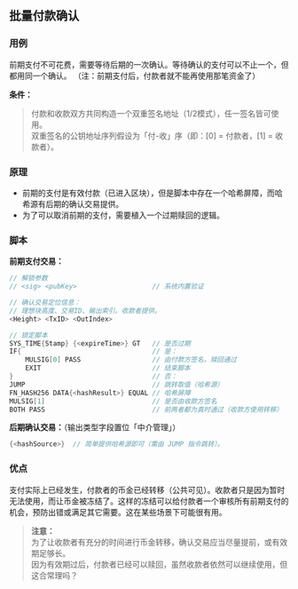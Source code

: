 ## 批量付款确认

### 用例

前期支付不可花费，需要等待后期的一次确认。等待确认的支付可以不止一个，但都用同一个确认。
（注：前期支付后，付款者就不能再使用那笔资金了）

**条件：**
> 付款和收款双方共同构造一个双重签名地址（1/2模式），任一签名皆可使用。<br>
> 双重签名的公钥地址序列假设为「付-收」序（即：[0] = 付款者，[1] = 收款者）。<br>


### 原理

- 前期的支付是有效付款（已进入区块），但是脚本中存在一个哈希屏障，而哈希源有后期的确认交易提供。
- 为了可以取消前期的支付，需要植入一个过期赎回的逻辑。


### 脚本

**前期支付交易：**

```go
// 解锁参数
// <sig> <pubKey>                   // 系统内置验证

// 确认交易定位信息：
// 理想块高度、交易ID、输出索引。收款者提供。
<Height> <TxID> <OutIndex>

// 锁定脚本
SYS_TIME{Stamp} {<expireTime>} GT   // 是否过期
IF{                                 // 是：
    MULSIG[0] PASS                  // 由付款方签名，赎回通过
    EXIT                            // 结束脚本
}                                   // 否：
JUMP                                // 跳转取值（哈希源）
FN_HASH256 DATA{<hashResult>} EQUAL // 哈希屏障
MULSIG[1]                           // 是否由收款方签名
BOTH PASS                           // 前两者都为真时通过（收款方使用转移）
```


**后期确认交易：**（输出类型字段置位「中介管理」）

```go
{<hashSource>}  // 简单提供哈希源即可（需由 JUMP 指令跳转）。
```


### 优点

支付实际上已经发生，付款者的币金已经转移（公共可见）。收款者只是因为暂时无法使用，而让币金被冻结了。这样的冻结可以给付款者一个审核所有前期支付的机会，预防出错或满足其它需要。这在某些场景下可能很有用。

> **注意：**<br>
> 为了让收款者有充分的时间进行币金转移，确认交易应当尽量提前，或有效期足够长。<br>
> 因为有效期过后，付款者已经可以赎回，虽然收款者依然可以继续使用，但这合常理吗？<br>
